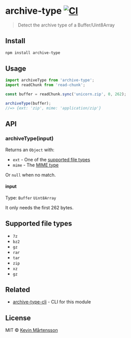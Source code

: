 # archive-type [![CI](https://github.com/kevva/archive-type/actions/workflows/ci.yml/badge.svg?branch=master)](https://github.com/kevva/archive-type/actions/workflows/ci.yml)

> Detect the archive type of a Buffer/Uint8Array


## Install

```sh
npm install archive-type
```


## Usage

```js
import archiveType from 'archive-type';
import readChunk from 'read-chunk';

const buffer = readChunk.sync('unicorn.zip', 0, 262);

archiveType(buffer);
//=> {ext: 'zip', mime: 'application/zip'}
```


## API

### archiveType(input)

Returns an `Object` with:

- `ext` - One of the [supported file types](#supported-file-types)
- `mime` - The [MIME type](https://en.wikipedia.org/wiki/Media_type)

Or `null` when no match.

#### input

Type: `Buffer` `Uint8Array`

It only needs the first 262 bytes.


## Supported file types

- `7z`
- `bz2`
- `gz`
- `rar`
- `tar`
- `zip`
- `xz`
- `gz`


## Related

- [archive-type-cli](https://github.com/kevva/archive-type-cli) - CLI for this module


## License

MIT © [Kevin Mårtensson](https://github.com/kevva)
